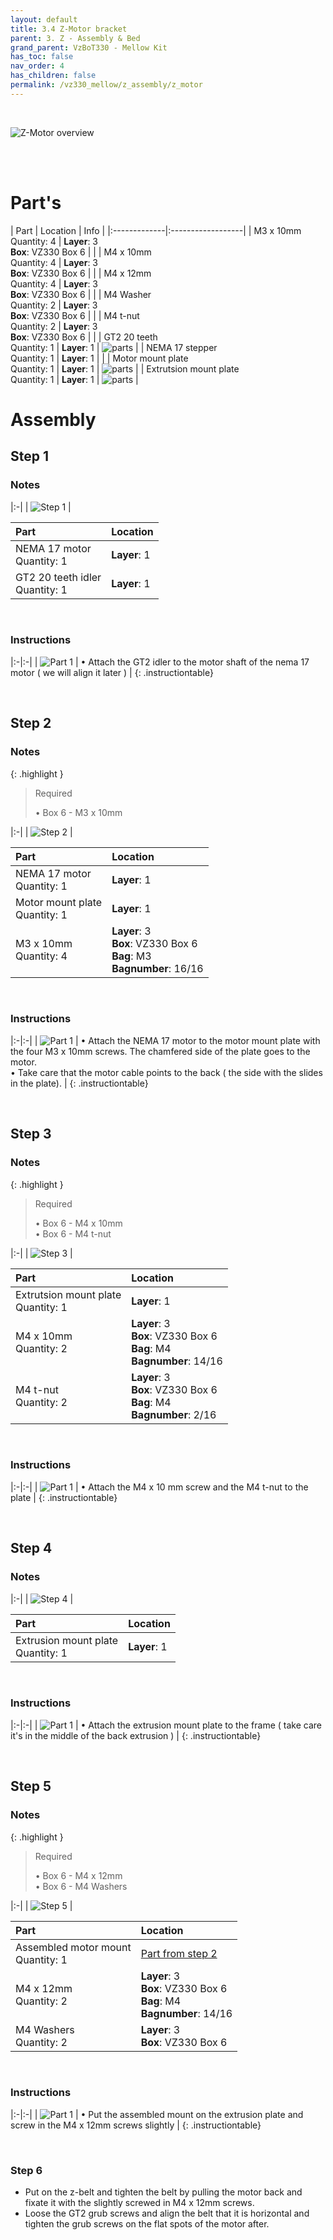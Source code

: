 ```yaml
---
layout: default
title: 3.4 Z-Motor bracket
parent: 3. Z - Assembly & Bed
grand_parent: VzBoT330 - Mellow Kit
has_toc: false
nav_order: 4
has_children: false
permalink: /vz330_mellow/z_assembly/z_motor
---
```


<br>

![Z-Motor overview](../../assets/images/manual/vz330_mellow/z_assembly/z_motor/overview.png)

<br>
<br>

# Part's

| Part | Location | Info |
|:-------------|:------------------|
| M3 x 10mm <br> Quantity: 4 | **Layer**: 3 <br> **Box**: VZ330 Box 6 |  |
| M4 x 10mm <br> Quantity: 4 | **Layer**: 3 <br> **Box**: VZ330 Box 6 |  |
| M4 x 12mm <br> Quantity: 4 | **Layer**: 3 <br> **Box**: VZ330 Box 6 |  |
| M4 Washer <br> Quantity: 2 | **Layer**: 3 <br> **Box**: VZ330 Box 6 |  |
| M4 t-nut <br> Quantity: 2  | **Layer**: 3 <br> **Box**: VZ330 Box 6 |  |
| GT2 20 teeth <br> Quantity: 1 | **Layer**: 1 | ![parts](../../assets/images/manual/vz330_mellow/z_assembly/z_motor/parts/gt2_20.png) |
| NEMA 17 stepper <br> Quantity: 1 | **Layer**: 1 |  |
| Motor mount plate <br> Quantity: 1 | **Layer**: 1 | ![parts](../../assets/images/manual/vz330_mellow/z_assembly/z_motor/parts/motor_plate.png) |
| Extrutsion mount plate <br> Quantity: 1 | **Layer**: 1 | ![parts](../../assets/images/manual/vz330_mellow/z_assembly/z_motor/parts/extrusion_mount.png) |

# Assembly

## Step 1

### Notes

|:-|
| ![Step 1](../../assets/images/manual/vz330_mellow/z_assembly/z_motor/step1.png) |

| Part | Location |
|:-|:-|
| NEMA 17 motor <br> Quantity: 1 | **Layer**: 1 |
| GT2 20 teeth idler <br> Quantity: 1 | **Layer**: 1 |

<br>

### Instructions

|:-|:-|
| ![Part 1](../../assets/images/manual/vz330_mellow/z_assembly/z_motor/step1_part1.png) | &#8226; Attach the GT2 idler to the motor shaft of the nema 17 motor ( we will align it later ) |
{: .instructiontable}

<br>

## Step 2

### Notes

{: .highlight }
> Required
>
> &#8226; Box 6 - M3 x 10mm

|:-|
| ![Step 2](../../assets/images/manual/vz330_mellow/z_assembly/z_motor/step2.png) |

| Part | Location |
|:-|:-|
| NEMA 17 motor <br> Quantity: 1 | **Layer**: 1 |
| Motor mount plate<br> Quantity: 1 | **Layer**: 1 |
| M3 x 10mm <br> Quantity: 4 | **Layer**: 3 <br> **Box**: VZ330 Box 6 <br> **Bag**: M3 <br> **Bagnumber**: 16/16 |

<br>

### Instructions

|:-|:-|
| ![Part 1](../../assets/images/manual/vz330_mellow/z_assembly/z_motor/step2_part1.png) | &#8226; Attach the NEMA 17 motor to the motor mount plate with the four M3 x 10mm screws. The chamfered side of the plate goes to the motor. <br> &#8226; Take care that the motor cable points to the back ( the side with the slides in the plate). |
{: .instructiontable}

<br>

## Step 3

### Notes

{: .highlight }
> Required
>
> &#8226; Box 6 - M4 x 10mm <br>
> &#8226; Box 6 - M4 t-nut

|:-|
| ![Step 3](../../assets/images/manual/vz330_mellow/z_assembly/z_motor/step3.png) |

| Part | Location |
|:-|:-|
| Extrutsion mount plate <br> Quantity: 1 | **Layer**: 1 | 
| M4 x 10mm <br> Quantity: 2 | **Layer**: 3 <br> **Box**: VZ330 Box 6 <br> **Bag**: M4 <br> **Bagnumber**: 14/16 |
| M4 t-nut <br> Quantity: 2 | **Layer**: 3 <br> **Box**: VZ330 Box 6 <br> **Bag**: M4 <br> **Bagnumber**: 2/16 |

<br>

### Instructions

|:-|:-|
| ![Part 1](../../assets/images/manual/vz330_mellow/z_assembly/z_motor/step3_part1.png) | &#8226; Attach the M4 x 10 mm screw and the M4 t-nut to the plate |
{: .instructiontable}

<br>

## Step 4

### Notes

|:-|
| ![Step 4](../../assets/images/manual/vz330_mellow/z_assembly/z_motor/step4.png) |

| Part | Location |
|:-|:-|
| Extrusion mount plate <br> Quantity: 1 | **Layer**: 1 |

<br>

### Instructions

|:-|:-|
| ![Part 1](../../assets/images/manual/vz330_mellow/z_assembly/z_motor/step4_part1.png) | &#8226; Attach the extrusion mount plate to the frame ( take care it's in the middle of the back extrusion ) |
{: .instructiontable}

<br>

## Step 5

### Notes

{: .highlight }
> Required
>
> &#8226; Box 6 - M4 x 12mm <br>
> &#8226; Box 6 - M4 Washers

|:-|
| ![Step 5](../../assets/images/manual/vz330_mellow/z_assembly/z_motor/step5.png) |

| Part | Location |
|:-|:-|
| Assembled motor mount <br> Quantity: 1 | [Part from step 2](#step-2) |
| M4 x 12mm <br> Quantity: 2 | **Layer**: 3 <br> **Box**: VZ330 Box 6 <br> **Bag**: M4 <br> **Bagnumber**: 14/16 |
| M4 Washers <br> Quantity: 2 | **Layer**: 3 <br> **Box**: VZ330 Box 6 |

<br>

### Instructions

|:-|:-|
| ![Part 1](../../assets/images/manual/vz330_mellow/z_assembly/z_motor/step5_part1.png) | &#8226; Put the assembled mount on the extrusion plate and screw in the M4 x 12mm screws slightly |
{: .instructiontable}

<br>

### Step 6

- Put on the z-belt and tighten the belt by pulling the motor back and fixate it with the slightly screwed in M4 x 12mm screws.
- Loose the GT2 grub screws and align the belt that it is horizontal and tighten the grub screws on the flat spots of the motor after.